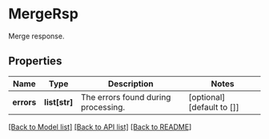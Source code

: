 # MergeRsp

Merge response. 

## Properties
Name | Type | Description | Notes
------------ | ------------- | ------------- | -------------
**errors** | **list[str]** | The errors found during processing. | [optional] [default to []]

[[Back to Model list]](../README.md#documentation-for-models) [[Back to API list]](../README.md#documentation-for-api-endpoints) [[Back to README]](../README.md)


